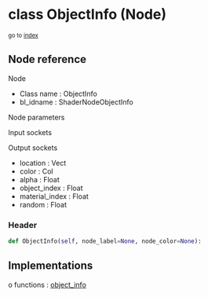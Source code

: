 # class ObjectInfo (Node)

<sub>go to [index](/docs/index.md)</sub>

## Node reference

Node
 - Class name : ObjectInfo
 - bl_idname : ShaderNodeObjectInfo

Node parameters

Input sockets

Output sockets
 - location : Vect
 - color : Col
 - alpha : Float
 - object_index : Float
 - material_index : Float
 - random : Float

### Header

``` python
def ObjectInfo(self, node_label=None, node_color=None):
```

## Implementations

o functions : [object_info](/docs/Shader_classes/GLOBAL.md#object_info)


